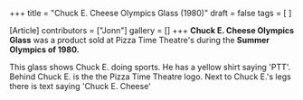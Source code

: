 +++
title = "Chuck E. Cheese Olympics Glass (1980)"
draft = false
tags = [ ]

[Article]
contributors = ["Jonn"]
gallery = []
+++
**Chuck E. Cheese Olympics Glass** was a product sold at Pizza Time Theatre's during the **Summer Olympics of 1980.**

This glass shows Chuck E. doing sports. He has a yellow shirt saying 'PTT'. Behind Chuck E. is the the Pizza Time Theatre logo. Next to Chuck E.'s legs there is text saying 'Chuck E. Cheese'